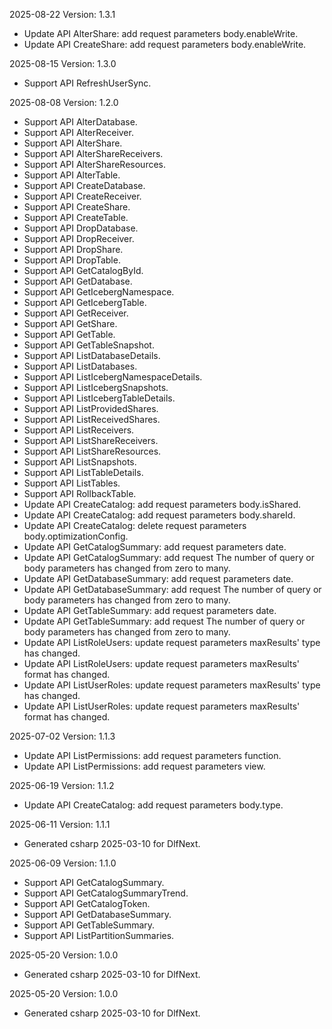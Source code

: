 2025-08-22 Version: 1.3.1
- Update API AlterShare: add request parameters body.enableWrite.
- Update API CreateShare: add request parameters body.enableWrite.


2025-08-15 Version: 1.3.0
- Support API RefreshUserSync.


2025-08-08 Version: 1.2.0
- Support API AlterDatabase.
- Support API AlterReceiver.
- Support API AlterShare.
- Support API AlterShareReceivers.
- Support API AlterShareResources.
- Support API AlterTable.
- Support API CreateDatabase.
- Support API CreateReceiver.
- Support API CreateShare.
- Support API CreateTable.
- Support API DropDatabase.
- Support API DropReceiver.
- Support API DropShare.
- Support API DropTable.
- Support API GetCatalogById.
- Support API GetDatabase.
- Support API GetIcebergNamespace.
- Support API GetIcebergTable.
- Support API GetReceiver.
- Support API GetShare.
- Support API GetTable.
- Support API GetTableSnapshot.
- Support API ListDatabaseDetails.
- Support API ListDatabases.
- Support API ListIcebergNamespaceDetails.
- Support API ListIcebergSnapshots.
- Support API ListIcebergTableDetails.
- Support API ListProvidedShares.
- Support API ListReceivedShares.
- Support API ListReceivers.
- Support API ListShareReceivers.
- Support API ListShareResources.
- Support API ListSnapshots.
- Support API ListTableDetails.
- Support API ListTables.
- Support API RollbackTable.
- Update API CreateCatalog: add request parameters body.isShared.
- Update API CreateCatalog: add request parameters body.shareId.
- Update API CreateCatalog: delete request parameters body.optimizationConfig.
- Update API GetCatalogSummary: add request parameters date.
- Update API GetCatalogSummary: add request The number of query or body parameters has changed from zero to many.
- Update API GetDatabaseSummary: add request parameters date.
- Update API GetDatabaseSummary: add request The number of query or body parameters has changed from zero to many.
- Update API GetTableSummary: add request parameters date.
- Update API GetTableSummary: add request The number of query or body parameters has changed from zero to many.
- Update API ListRoleUsers: update request parameters maxResults' type has changed.
- Update API ListRoleUsers: update request parameters maxResults' format has changed.
- Update API ListUserRoles: update request parameters maxResults' type has changed.
- Update API ListUserRoles: update request parameters maxResults' format has changed.


2025-07-02 Version: 1.1.3
- Update API ListPermissions: add request parameters function.
- Update API ListPermissions: add request parameters view.


2025-06-19 Version: 1.1.2
- Update API CreateCatalog: add request parameters body.type.


2025-06-11 Version: 1.1.1
- Generated csharp 2025-03-10 for DlfNext.

2025-06-09 Version: 1.1.0
- Support API GetCatalogSummary.
- Support API GetCatalogSummaryTrend.
- Support API GetCatalogToken.
- Support API GetDatabaseSummary.
- Support API GetTableSummary.
- Support API ListPartitionSummaries.


2025-05-20 Version: 1.0.0
- Generated csharp 2025-03-10 for DlfNext.

2025-05-20 Version: 1.0.0
- Generated csharp 2025-03-10 for DlfNext.

